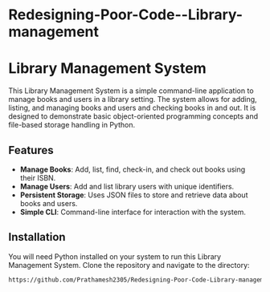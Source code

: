 # Redesigning-Poor-Code--Library-management
# Library Management System

This Library Management System is a simple command-line application to manage books and users in a library setting. The system allows for adding, listing, and managing books and users and checking books in and out. It is designed to demonstrate basic object-oriented programming concepts and file-based storage handling in Python.

## Features

- **Manage Books**: Add, list, find, check-in, and check out books using their ISBN.
- **Manage Users**: Add and list library users with unique identifiers.
- **Persistent Storage**: Uses JSON files to store and retrieve data about books and users.
- **Simple CLI**: Command-line interface for interaction with the system.

## Installation

You will need Python installed on your system to run this Library Management System. Clone the repository and navigate to the directory:

```bash
https://github.com/Prathamesh2305/Redesigning-Poor-Code-Library-management

 

